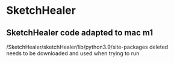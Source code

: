 # SketchHealer
## SketchHealer code adapted to mac m1 
/SketchHealer/sketchHealer/lib/python3.9/site-packages deleted <br>
needs to be downloaded and used when trying to run <br>
